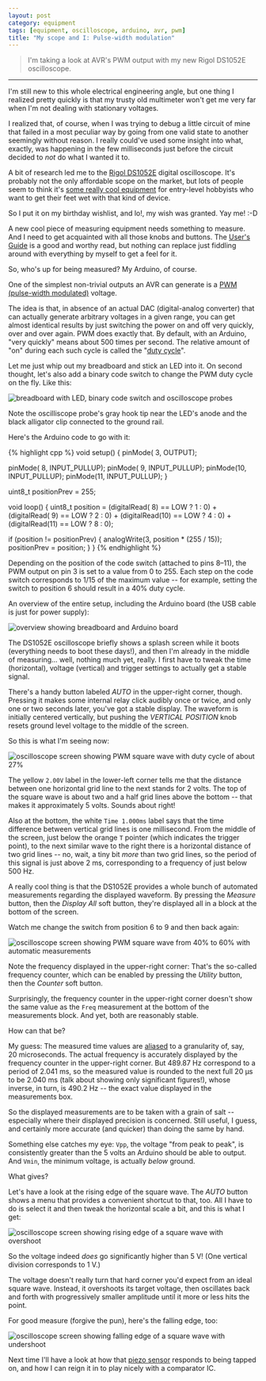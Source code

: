 ```yaml
---
layout: post
category: equipment
tags: [equipment, oscilloscope, arduino, avr, pwm]
title: "My scope and I: Pulse-width modulation"
---
```


> I'm taking a look at AVR's PWM output with my new Rigol DS1052E oscilloscope.

******

I'm still new to this whole electrical engineering angle,
but one thing I realized pretty quickly is that my trusty old multimeter won't get me very far when I'm not dealing with stationary voltages.

I realized that, of course, when I was trying to debug a little circuit of mine that failed in a most peculiar way by going from one valid state to another seemingly without reason.
I really could've used some insight into what, exactly, was happening in the few milliseconds just before the circuit decided to *not* do what I wanted it to.

A bit of research led me to the [Rigol DS1052E](http://www.rigolna.com/products/digital-oscilloscopes/ds1000e/ds1052e/) digital oscilloscope.
It's probably not the only affordable scope on the market,
but lots of people seem to think it's [some really cool equipment](http://www.youtube.com/watch?v=AUwbtG6z6pI#t=426)
for entry-level hobbyists who want to get their feet wet with that kind of device.

So I put it on my birthday wishlist, and lo!, my wish was granted. Yay me! :-D

A new cool piece of measuring equipment needs something to measure. And I need to get acquainted with all those knobs and buttons.
The [User's Guide](http://www.tequipment.net/pdf/Rigol/DS1000E_DS1000D_series_manual.pdf) is a good and worthy read,
but nothing can replace just fiddling around with everything by myself to get a feel for it.

So, who's up for being measured? My Arduino, of course.

One of the simplest non-trivial outputs an AVR can generate is a [PWM (pulse-width modulated)](http://en.wikipedia.org/wiki/Pulse-width_modulation) voltage.

The idea is that, in absence of an actual DAC (digital-analog converter) that can actually generate arbitrary voltages in a given range,
you can get almost identical results by just switching the power on and off very quickly, over and over again.
PWM does exactly that. By default, with an Arduino, "very quickly" means about 500 times per second.
The relative amount of "on" during each such cycle is called the "[duty cycle](http://en.wikipedia.org/wiki/Duty_cycle)".

Let me just whip out my breadboard and stick an LED into it.
On second thought, let's also add a binary code switch to change the PWM duty cycle on the fly.
Like this:

![breadboard with LED, binary code switch and oscilloscope probes](/assets/2013-11-10-rigol-ds1052e-oscilloscope-pwm/setup-detail-breadboard.jpg)

Note the oscilliscope probe's gray hook tip near the LED's anode and the black alligator clip connected to the ground rail.

Here's the Arduino code to go with it:

{% highlight cpp %}
void setup()
{
  pinMode( 3, OUTPUT);

  pinMode( 8, INPUT_PULLUP);
  pinMode( 9, INPUT_PULLUP);
  pinMode(10, INPUT_PULLUP);
  pinMode(11, INPUT_PULLUP);
}

uint8_t positionPrev = 255;

void loop()
{
  uint8_t position =
      (digitalRead( 8) == LOW ? 1 : 0)
    + (digitalRead( 9) == LOW ? 2 : 0)
    + (digitalRead(10) == LOW ? 4 : 0)
    + (digitalRead(11) == LOW ? 8 : 0);

  if (position != positionPrev) {
    analogWrite(3, position * (255 / 15));
    positionPrev = position;
  }
}
{% endhighlight %}

Depending on the position of the code switch (attached to pins&nbsp;8&ndash;11), the PWM output on pin&nbsp;3 is set to a value from 0 to 255.
Each step on the code switch corresponds to 1/15 of the maximum value --
for example, setting the switch to position&nbsp;6 should result in a 40% duty cycle.

An overview of the entire setup, including the Arduino board (the USB cable is just for power supply):

![overview showing breadboard and Arduino board](/assets/2013-11-10-rigol-ds1052e-oscilloscope-pwm/setup-complete.jpg)

The DS1052E oscilloscope briefly shows a splash screen while it boots (everything needs to boot these days!),
and then I'm already in the middle of measuring... well, nothing much yet, really.
I first have to tweak the time (horizontal), voltage (vertical) and trigger settings to actually get a stable signal.

There's a handy button labeled *AUTO* in the upper-right corner, though.
Pressing it makes some internal relay click audibly once or twice, and only one or two seconds later, you've got a stable display.
The waveform is initially centered vertically, but pushing the *VERTICAL POSITION* knob resets ground level voltage to the middle of the screen.

So this is what I'm seeing now:

![oscilloscope screen showing PWM square wave with duty cycle of about 27%](/assets/2013-11-10-rigol-ds1052e-oscilloscope-pwm/scope-screen-basic.gif)

The yellow `2.00V` label in the lower-left corner tells me that the distance between one horizontal grid line to the next stands for 2&nbsp;volts.
The top of the square wave is about two and a half grid lines above the bottom -- that makes it approximately 5&nbsp;volts.
Sounds about right!

Also at the bottom, the white `Time 1.000ms` label says that the time difference between vertical grid lines is one millisecond.
From the middle of the screen, just below the orange `T` pointer (which indicates the trigger point),
to the next similar wave to the right there is a horizontal distance of two grid lines -- no, wait, a tiny bit *more* than two grid lines,
so the period of this signal is just above 2&nbsp;ms, corresponding to a frequency of just below 500&nbsp;Hz.

A really cool thing is that the DS1052E provides a whole bunch of automated measurements regarding the displayed waveform.
By pressing the *Measure* button, then the *Display All* soft button, they're displayed all in a block at the bottom of the screen.

Watch me change the switch from position&nbsp;6 to 9 and then back again:

![oscilloscope screen showing PWM square wave from 40% to 60% with automatic measurements](/assets/2013-11-10-rigol-ds1052e-oscilloscope-pwm/scope-screen-measure.gif)

Note the frequency displayed in the upper-right corner:
That's the so-called frequency counter, which can be enabled by pressing the *Utility* button, then the *Counter* soft button.

Surprisingly, the frequency counter in the upper-right corner doesn't show the same value
as the `Freq` measurement at the bottom of the measurements block.
And yet, both are reasonably stable.

How can that be?

My guess: The measured time values are [aliased](http://en.wikipedia.org/wiki/Aliasing) to a granularity of, say, 20&nbsp;microseconds.
The actual frequency is accurately displayed by the frequency counter in the upper-right corner.
But 489.87&nbsp;Hz correspond to a period of 2.041&nbsp;ms, so the measured value is rounded to the next full 20&nbsp;&mu;s to be 2.040&nbsp;ms
(talk about showing only significant figures!),
whose inverse, in turn, is 490.2&nbsp;Hz -- the exact value displayed in the measurements box.

So the displayed measurements are to be taken with a grain of salt -- especially where their displayed precision is concerned.
Still useful, I guess, and certainly more accurate (and quicker) than doing the same by hand.

Something else catches my eye:
`Vpp`, the voltage "from peak to peak", is consistently greater than the 5&nbsp;volts an Arduino should be able to output.
And `Vmin`, the minimum voltage, is actually *below* ground.

What gives?

Let's have a look at the rising edge of the square wave.
The *AUTO* button shows a menu that provides a convenient shortcut to that, too.
All I have to do is select it and then tweak the horizontal scale a bit, and this is what I get:

![oscilloscope screen showing rising edge of a square wave with overshoot](/assets/2013-11-10-rigol-ds1052e-oscilloscope-pwm/scope-screen-edge-rising.gif)

So the voltage indeed *does* go significantly higher than 5&nbsp;V! (One vertical division corresponds to 1&nbsp;V.)

The voltage doesn't really turn that hard corner you'd expect from an ideal square wave.
Instead, it overshoots its target voltage, then oscillates back and forth with progressively smaller amplitude until it more or less hits the point.

For good measure (forgive the pun), here's the falling edge, too:

![oscilloscope screen showing falling edge of a square wave with undershoot](/assets/2013-11-10-rigol-ds1052e-oscilloscope-pwm/scope-screen-edge-falling.gif)

Next time I'll have a look at how that [piezo sensor](/arduino/2013/10/28/attiny45-as-i2c-master-prelude/) responds to being tapped on,
and how I can reign it in to play nicely with a comparator IC.
